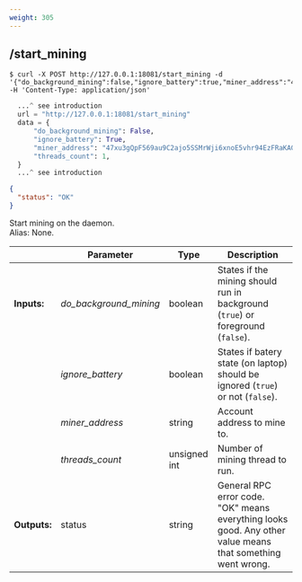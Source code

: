 ```yaml
---
weight: 305
---
```


## **/start_mining**

```shell
$ curl -X POST http://127.0.0.1:18081/start_mining -d '{"do_background_mining":false,"ignore_battery":true,"miner_address":"47xu3gQpF569au9C2ajo5SSMrWji6xnoE5vhr94EzFRaKAGw6hEGFXYAwVADKuRpzsjiU1PtmaVgcjUJF89ghGPhUXkndHc","threads_count":1}' -H 'Content-Type: application/json'
```
```python
  ...^ see introduction
  url = "http://127.0.0.1:18081/start_mining"
  data = {
      "do_background_mining": False,
      "ignore_battery": True,
      "miner_address": "47xu3gQpF569au9C2ajo5SSMrWji6xnoE5vhr94EzFRaKAGw6hEGFXYAwVADKuRpzsjiU1PtmaVgcjUJF89ghGPhUXkndHc",
      "threads_count": 1,
  }
  ...^ see introduction
```
```json
{
  "status": "OK"
}
```
Start mining on the daemon.  
Alias: None.  

|             | Parameter              | Type         | Description
| ---         | ---                    | ---          | ---
|**Inputs:**  | *do_background_mining* | boolean      | States if the mining should run in background (`true`) or foreground (`false`).
|             | *ignore_battery*       | boolean      | States if batery state (on laptop) should be ignored (`true`) or not (`false`).
|             | *miner_address*        | string       | Account address to mine to.
|             | *threads_count*        | unsigned int | Number of mining thread to run.
|**Outputs:** | status                 | string       | General RPC error code. "OK" means everything looks good. Any other value means that something went wrong.